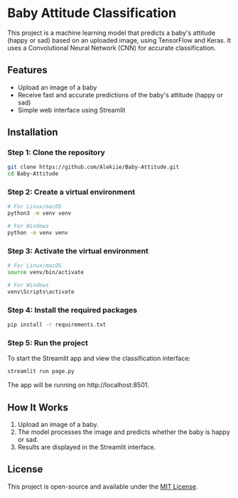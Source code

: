 
# Baby Attitude Classification

This project is a machine learning model that predicts a baby's attitude (happy or sad) based on an uploaded image, using TensorFlow and Keras. It uses a Convolutional Neural Network (CNN) for accurate classification.

## Features
- Upload an image of a baby
- Receive fast and accurate predictions of the baby's attitude (happy or sad)
- Simple web interface using Streamlit

## Installation

### Step 1: Clone the repository
```bash
git clone https://github.com/Alekiie/Baby-Attitude.git
cd Baby-Attitude
```

### Step 2: Create a virtual environment
```bash
# For Linux/macOS
python3 -m venv venv

# For Windows
python -m venv venv
```

### Step 3: Activate the virtual environment
```bash
# For Linux/macOS
source venv/bin/activate

# For Windows
venv\Scripts\activate
```

### Step 4: Install the required packages
```bash
pip install -r requirements.txt
```

### Step 5: Run the project
To start the Streamlit app and view the classification interface:
```bash
streamlit run page.py
```

The app will be running on http://localhost:8501.

## How It Works
1. Upload an image of a baby.
2. The model processes the image and predicts whether the baby is happy or sad.
3. Results are displayed in the Streamlit interface.

## License
This project is open-source and available under the [MIT License](LICENSE).
